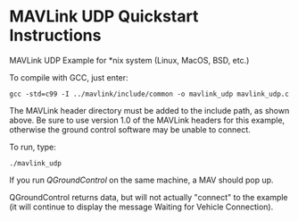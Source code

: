 # MAVLink UDP Quickstart Instructions

MAVLink UDP Example for *nix system (Linux, MacOS, BSD, etc.)

To compile with GCC, just enter:

```shell
gcc -std=c99 -I ../mavlink/include/common -o mavlink_udp mavlink_udp.c
```

The MAVLink header directory must be added to the include path, as shown above. 
Be sure to use version 1.0 of the MAVLink headers for this example, otherwise
the ground control software may be unable to connect.

To run, type:

```shell
./mavlink_udp
```

If you run *QGroundControl* on the same machine, a MAV should pop up.

QGroundControl returns data, but will not actually "connect" to the example (it will continue to display the message Waiting for Vehicle Connection).